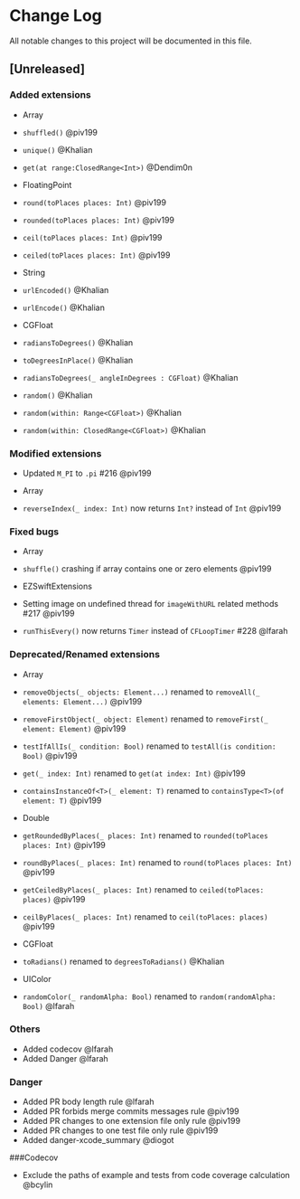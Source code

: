 # Change Log
All notable changes to this project will be documented in this file.

## [Unreleased] 

### Added extensions

- Array
- `shuffled()` @piv199
- `unique()` @Khalian
- `get(at range:ClosedRange<Int>)` @Dendim0n

- FloatingPoint
- `round(toPlaces places: Int)` @piv199
- `rounded(toPlaces places: Int)` @piv199
- `ceil(toPlaces places: Int)` @piv199
- `ceiled(toPlaces places: Int)` @piv199

- String
- `urlEncoded()` @Khalian
- `urlEncode()` @Khalian

- CGFloat
- `radiansToDegrees()` @Khalian
- `toDegreesInPlace()` @Khalian
- `radiansToDegrees(_ angleInDegrees : CGFloat)` @Khalian
- `random()` @Khalian
- `random(within: Range<CGFloat>)` @Khalian
- `random(within: ClosedRange<CGFloat>)` @Khalian


### Modified extensions

- Updated `M_PI` to `.pi` #216 @piv199

- Array
- `reverseIndex(_ index: Int)` now returns `Int?` instead of `Int` @piv199

### Fixed bugs

- Array
- `shuffle()` crashing if array contains one or zero elements  @piv199

- EZSwiftExtensions
- Setting image on undefined thread for `imageWithURL` related methods #217 @piv199
- `runThisEvery()` now returns `Timer` instead of `CFLoopTimer` #228 @lfarah

### Deprecated/Renamed extensions

- Array
- `removeObjects(_ objects: Element...)` renamed to `removeAll(_ elements: Element...)` @piv199
- `removeFirstObject(_ object: Element)` renamed to `removeFirst(_ element: Element)` @piv199
- `testIfAllIs(_ condition: Bool)` renamed to `testAll(is condition: Bool)` @piv199
- `get(_ index: Int)` renamed to `get(at index: Int)` @piv199
- `containsInstanceOf<T>(_ element: T)` renamed to `containsType<T>(of element: T)` @piv199

- Double
- `getRoundedByPlaces(_ places: Int)` renamed to `rounded(toPlaces places: Int)` @piv199
- `roundByPlaces(_ places: Int)` renamed to `round(toPlaces places: Int)` @piv199
- `getCeiledByPlaces(_ places: Int)` renamed to `ceiled(toPlaces: places)` @piv199
- `ceilByPlaces(_ places: Int)` renamed to `ceil(toPlaces: places)` @piv199

- CGFloat
- `toRadians()` renamed to `degreesToRadians()` @Khalian

- UIColor
- `randomColor(_ randomAlpha: Bool)` renamed to `random(randomAlpha: Bool)` @lfarah

### Others

- Added codecov @lfarah
- Added Danger @lfarah

### Danger

- Added PR body length rule @lfarah
- Added PR forbids merge commits messages rule @piv199
- Added PR changes to one extension file only rule @piv199
- Added PR changes to one test file only rule @piv199
- Added danger-xcode_summary @diogot

###Codecov

- Exclude the paths of example and tests from code coverage calculation @bcylin
